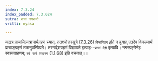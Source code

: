 ```yaml
---
index: 7.3.24
index_padded: 7.3.024
sutra: प्राचां नगरान्ते
vritti: nyasa

---
```

यद्यत्र प्राचामित्यत्राचार्यग्रहणं स्यात्, ततश्चोत्तरसूत्रे (7.3.26) `विभाषितम्` इति न ब्रूयात्,एतदेव विकल्पार्थं प्राचाङ्ग्रहणं तत्रानुवर्त्तिष्यते। तस्माद्देशग्रहणं विज्ञायते इत्याह--`प्राचां देशे` इत्यादि। नगरग्रहणेनेह स्वरूपग्रहणम्; `स्वं रूपं शब्दस्य` (1.1.68) इति वचनात्।।